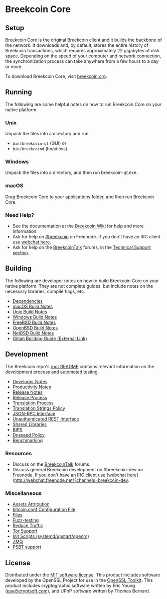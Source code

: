 Breekcoin Core
=============

Setup
---------------------
Breekcoin Core is the original Breekcoin client and it builds the backbone of the network. It downloads and, by default, stores the entire history of Breekcoin transactions, which requires approximately 22 gigabytes of disk space. Depending on the speed of your computer and network connection, the synchronization process can take anywhere from a few hours to a day or more.

To download Breekcoin Core, visit [breekcoin.org](https://breekcoin.org/).

Running
---------------------
The following are some helpful notes on how to run Breekcoin Core on your native platform.

### Unix

Unpack the files into a directory and run:

- `bin/breekcoin-qt` (GUI) or
- `bin/breekcoind` (headless)

### Windows

Unpack the files into a directory, and then run breekcoin-qt.exe.

### macOS

Drag Breekcoin Core to your applications folder, and then run Breekcoin Core.

### Need Help?

* See the documentation at the [Breekcoin Wiki](https://breekcoin.info/)
for help and more information.
* Ask for help on [#breekcoin](http://webchat.freenode.net?channels=breekcoin) on Freenode. If you don't have an IRC client use [webchat here](http://webchat.freenode.net?channels=breekcoin).
* Ask for help on the [BreekcoinTalk](https://breekcointalk.io/) forums, in the [Technical Support section](https://breekcointalk.io/c/technical-support).

Building
---------------------
The following are developer notes on how to build Breekcoin Core on your native platform. They are not complete guides, but include notes on the necessary libraries, compile flags, etc.

- [Dependencies](dependencies.md)
- [macOS Build Notes](build-osx.md)
- [Unix Build Notes](build-unix.md)
- [Windows Build Notes](build-windows.md)
- [FreeBSD Build Notes](build-freebsd.md)
- [OpenBSD Build Notes](build-openbsd.md)
- [NetBSD Build Notes](build-netbsd.md)
- [Gitian Building Guide (External Link)](https://github.com/bitcoin-core/docs/blob/master/gitian-building.md)

Development
---------------------
The Breekcoin repo's [root README](/README.md) contains relevant information on the development process and automated testing.

- [Developer Notes](developer-notes.md)
- [Productivity Notes](productivity.md)
- [Release Notes](release-notes.md)
- [Release Process](release-process.md)
- [Translation Process](translation_process.md)
- [Translation Strings Policy](translation_strings_policy.md)
- [JSON-RPC Interface](JSON-RPC-interface.md)
- [Unauthenticated REST Interface](REST-interface.md)
- [Shared Libraries](shared-libraries.md)
- [BIPS](bips.md)
- [Dnsseed Policy](dnsseed-policy.md)
- [Benchmarking](benchmarking.md)

### Resources
* Discuss on the [BreekcoinTalk](https://breekcointalk.io/) forums.
* Discuss general Breekcoin development on #breekcoin-dev on Freenode. If you don't have an IRC client use [webchat here](http://webchat.freenode.net/?channels=breekcoin-dev.

### Miscellaneous
- [Assets Attribution](assets-attribution.md)
- [bitcoin.conf Configuration File](bitcoin-conf.md)
- [Files](files.md)
- [Fuzz-testing](fuzzing.md)
- [Reduce Traffic](reduce-traffic.md)
- [Tor Support](tor.md)
- [Init Scripts (systemd/upstart/openrc)](init.md)
- [ZMQ](zmq.md)
- [PSBT support](psbt.md)

License
---------------------
Distributed under the [MIT software license](/COPYING).
This product includes software developed by the OpenSSL Project for use in the [OpenSSL Toolkit](https://www.openssl.org/). This product includes
cryptographic software written by Eric Young ([eay@cryptsoft.com](mailto:eay@cryptsoft.com)), and UPnP software written by Thomas Bernard.
